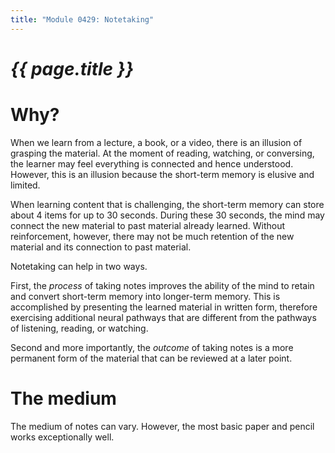 ```yaml
---
title: "Module 0429: Notetaking"
---
```


# _{{ page.title }}_

# Why?

When we learn from a lecture, a book, or a video, there is an illusion of grasping the material. At the moment of reading, watching, or conversing, the learner may feel everything is connected and hence understood. However, this is an illusion because the short-term memory is elusive and limited.

When learning content that is challenging, the short-term memory can store about 4 items for up to 30 seconds. During these 30 seconds, the mind may connect the new material to past material already learned. Without reinforcement, however, there may not be much retention of the new material and its connection to past material.

Notetaking can help in two ways. 

First, the *process* of taking notes improves the ability of the mind to retain and convert short-term memory into longer-term memory. This is accomplished by presenting the learned material in written form, therefore exercising additional neural pathways that are different from the pathways of listening, reading, or watching.

Second and more importantly, the *outcome* of taking notes is a more permanent form of the material that can be reviewed at a later point. 

# The medium

The medium of notes can vary. However, the most basic paper and pencil works exceptionally well. 

